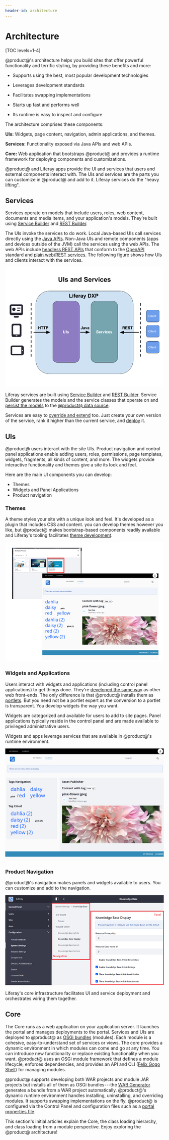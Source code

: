 ```yaml
---
header-id: architecture
---
```


# Architecture

[TOC levels=1-4]

@product@'s architecture helps you build sites that offer powerful functionality
and terrific styling, by providing these benefits and more:

- Supports using the best, most popular development technologies

- Leverages development standards

- Facilitates swapping implementations

- Starts up fast and performs well

- Its runtime is easy to inspect and configure

The architecture comprises these components: 

**UIs:** Widgets, page content, navigation, admin applications, and themes. 

**Services:** Functionality exposed via Java APIs and web APIs. 

**Core:** Web application that bootstraps @product@ and provides a runtime 
framework for deploying components and customizations. 

@product@ and Liferay apps provide the UI and services that users and external
components interact with. The UIs and services are the parts you can customize
in @product@ and add to it. Liferay services do the "heavy lifting". 

## Services 

Services operate on models that include users, roles, web content, documents and
media items, and your application's models. They're built using
[Service Builder](/docs/7-2/appdev/-/knowledge_base/a/service-builder)
and
[REST Builder](/docs/7-2/appdev/-/knowledge_base/a/rest-builder). 

The UIs invoke the services to do work. Local Java-based UIs call services
directly using the
[Java APIs](/docs/7-2/reference/-/knowledge_base/r/java-apis).
Non-Java UIs and remote components (apps and devices outside of the JVM) call
the services using the web APIs. The web APIs include
[headless REST APIs](/docs/7-2/appdev/-/knowledge_base/a/generating-apis-with-rest-builder)
that conform to the
[OpenAPI](https://swagger.io/docs/specification/about/)
standard and
[plain web/REST services](/docs/7-2/frameworks/-/knowledge_base/f/web-services).
The following figure shows how UIs and clients interact with the services. 

![Figure 1: Device browsers access the services indirectly through the UIs and remote clients use web APIs (e.g., REST) to invoke the services.](../../images/uis-and-services.png) 

Liferay services are built using
[Service Builder](/docs/7-2/appdev/-/knowledge_base/a/service-builder)
and
[REST Builder](/docs/7-2/appdev/-/knowledge_base/a/rest-builder).
Service Builder generates the models and the service classes that operate on and
[persist the models](/docs/7-2/appdev/-/knowledge_base/a/creating-the-service-xml-file)
to the
[@product@ data source](/docs/7-2/deploy/-/knowledge_base/d/preparing-for-install#preparing-a-database). 

Services are easy to
[override and extend](/docs/7-2/customization/-/knowledge_base/c/overriding-osgi-services)
too. Just create your own version of the service, rank it higher than the
current service, and
[deploy](/docs/7-2/reference/-/knowledge_base/r/deploying-a-project) it. 

## UIs 

@product@ users interact with the site UIs. Product navigation and control panel
applications enable adding users, roles, permissions, page templates, widgets,
fragments, all kinds of content, and more. The widgets provide interactive
functionality and themes give a site its look and feel. 

Here are the main UI components you can develop: 

- Themes
- Widgets and Panel Applications
- Product navigation

### Themes 

A theme styles your site with a unique look and feel. It's developed as a plugin
that includes CSS and content. you can develop themes however you like, but
@product@ makes bootstrap-based components readily available and Liferay's
tooling facilitates
[theme development](/docs/7-2/frameworks/-/knowledge_base/f/developing-themes). 

![Figure 2: Liferay makes it easy to develop and try out attractive site themes.](../../images/architecture-ui-themes.png)

### Widgets and Applications 

Users interact with widgets and applications (including control panel
applications) to get things done. They're
[developed the same way](/7-2/appdev/-/knowledge_base/a/web-front-ends)
as other web front-ends. The only difference is that @product@ installs them as
[portlets](/docs/7-2/frameworks/-/knowledge_base/f/portlets).
But you need not be a portlet expert as the conversion to a portlet is
transparent. You develop widgets the way you want. 

Widgets are categorized and available for users to add to site pages. Panel
applications typically reside in the control panel and are made available to
privileged administrative users. 

Widgets and apps leverage services that are available in @product@'s runtime
environment. 

![Figure 3: Widget pages offer users functionality. Widgets are organized into the page template's rows and columns. On this page, users select tags in the Tags Navigation and Tag Cloud widgets to display images in the Asset Publisher widget.](../../images/architecture-ui-widgets.png)

### Product Navigation

@product@'s navigation makes panels and widgets available to users. You can
customize and add to the navigation. 

![Figure 4: Liferay facilitates integrating custom application administrative functionality through navigation menus and panel applications.](../../images/architecture-ui-menus-and-panel-app.png)

Liferay's core infrastructure facilitates UI and service deployment and
orchestrates wiring them together. 

## Core 

The Core runs as a web application on your application server. It launches the
portal and manages deployments to the portal. Services and UIs are deployed to
@product@ as
[OSGi bundles](https://www.osgi.org/)
(modules). Each module is a cohesive, easy-to-understand set of services or
views. The core provides a dynamic environment in which modules can come and go
at any time. You can introduce new functionality or replace existing
functionality when you want. @product@ uses an OSGi module framework that
defines a module lifecycle, enforces dependencies, and provides an API and CLI
([Felix Gogo Shell](/docs/7-2/customization/-/knowledge_base/c/using-the-felix-gogo-shell))
for managing modules.  

@product@ supports developing both WAR projects and module JAR projects but
installs all of them as OSGi bundles---the
[WAB Generator](/docs/7-2/customization/-/knowledge_base/c/deploying-wars-wab-generator)
generates a bundle from a WAR project automatically. @product@'s dynamic runtime
environment handles installing, uninstalling, and overriding modules. It
supports swapping implementations on the fly. @product@ is configured via the
Control Panel and configuration files such as a
[portal properties file](/docs/7-2/deploy/-/knowledge_base/d/portal-properties). 

This section's initial articles explain the Core, the class loading hierarchy,
and class loading from a module perspective. Enjoy exploring the @product@
architecture!
